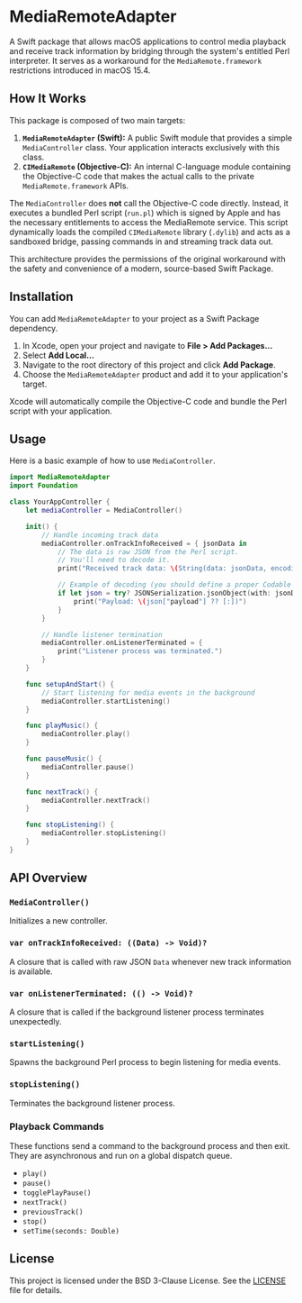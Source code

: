 # MediaRemoteAdapter

A Swift package that allows macOS applications to control media playback and receive track information by bridging through the system's entitled Perl interpreter. It serves as a workaround for the `MediaRemote.framework` restrictions introduced in macOS 15.4.

## How It Works

This package is composed of two main targets:
1.  **`MediaRemoteAdapter` (Swift):** A public Swift module that provides a simple `MediaController` class. Your application interacts exclusively with this class.
2.  **`CIMediaRemote` (Objective-C):** An internal C-language module containing the Objective-C code that makes the actual calls to the private `MediaRemote.framework` APIs.

The `MediaController` does **not** call the Objective-C code directly. Instead, it executes a bundled Perl script (`run.pl`) which is signed by Apple and has the necessary entitlements to access the MediaRemote service. This script dynamically loads the compiled `CIMediaRemote` library (`.dylib`) and acts as a sandboxed bridge, passing commands in and streaming track data out.

This architecture provides the permissions of the original workaround with the safety and convenience of a modern, source-based Swift Package.

## Installation

You can add `MediaRemoteAdapter` to your project as a Swift Package dependency.

1.  In Xcode, open your project and navigate to **File > Add Packages...**
2.  Select **Add Local...**
3.  Navigate to the root directory of this project and click **Add Package**.
4.  Choose the `MediaRemoteAdapter` product and add it to your application's target.

Xcode will automatically compile the Objective-C code and bundle the Perl script with your application.

## Usage

Here is a basic example of how to use `MediaController`.

```swift
import MediaRemoteAdapter
import Foundation

class YourAppController {
    let mediaController = MediaController()

    init() {
        // Handle incoming track data
        mediaController.onTrackInfoReceived = { jsonData in
            // The data is raw JSON from the Perl script.
            // You'll need to decode it.
            print("Received track data: \(String(data: jsonData, encoding: .utf8) ?? "-")")

            // Example of decoding (you should define a proper Codable struct)
            if let json = try? JSONSerialization.jsonObject(with: jsonData) as? [String: Any] {
                print("Payload: \(json["payload"] ?? [:])")
            }
        }

        // Handle listener termination
        mediaController.onListenerTerminated = {
            print("Listener process was terminated.")
        }
    }

    func setupAndStart() {
        // Start listening for media events in the background
        mediaController.startListening()
    }

    func playMusic() {
        mediaController.play()
    }

    func pauseMusic() {
        mediaController.pause()
    }

    func nextTrack() {
        mediaController.nextTrack()
    }

    func stopListening() {
        mediaController.stopListening()
    }
}
```

## API Overview

### `MediaController()`
Initializes a new controller.

### `var onTrackInfoReceived: ((Data) -> Void)?`
A closure that is called with raw JSON `Data` whenever new track information is available.

### `var onListenerTerminated: (() -> Void)?`
A closure that is called if the background listener process terminates unexpectedly.

### `startListening()`
Spawns the background Perl process to begin listening for media events.

### `stopListening()`
Terminates the background listener process.

### Playback Commands
These functions send a command to the background process and then exit. They are asynchronous and run on a global dispatch queue.
- `play()`
- `pause()`
- `togglePlayPause()`
- `nextTrack()`
- `previousTrack()`
- `stop()`
- `setTime(seconds: Double)`

## License

This project is licensed under the BSD 3-Clause License. See the [LICENSE](LICENSE) file for details.
